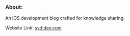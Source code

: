 ### About:
An iOS development blog crafted for knowledge sharing.

Website Link: [syd.dev.com](https://syd-dev.com/)

